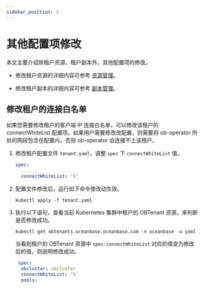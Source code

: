 ```yaml
---
sidebar_position: 3
---
```


# 其他配置项修改

本文主要介绍除租户资源、租户副本外，其他配置项的修改。

* 修改租户资源的详细内容可参考 [资源管理](100.resource-management-of-ob-operator.md)。

* 修改租户副本的详细内容可参考 [副本管理](200.replica-management-of-ob-operator.md)。

## 修改租户的连接白名单

如果您需要修改租户的客户端 IP 连接白名单，可以修改该租户的 connectWhiteList 配置项。如果用户需要修改改配置，则需要将 ob-operator 所处的网段包含在配置内，否则 ob-operator 会连接不上该租户。

1. 修改租户配置文件 `tenant.yaml`，调整 `spec` 下 `connectWhiteList` 值。

    ```yaml
    spec:
      ......
      connectWhiteList: '%'
    ```

2. 配置文件修改后，运行如下命令使改动生效。

    ```shell
    kubectl apply -f tenant.yaml
    ```

3. 执行以下语句，查看当前 Kubernetes 集群中租户的 OBTenant 资源，来判断是否修改成功。

    ```shell
    kubectl get obtenants.oceanbase.oceanbase.com -n oceanbase -o yaml
    ```

    当看到租户的 OBTenant 资源中 `spec:connectWhiteList` 对应的值变为修改后的值，则说明修改成功。

    ```yaml
     spec:
      obcluster: obcluster
      connectWhiteList: '%'
      pools:
    ```
